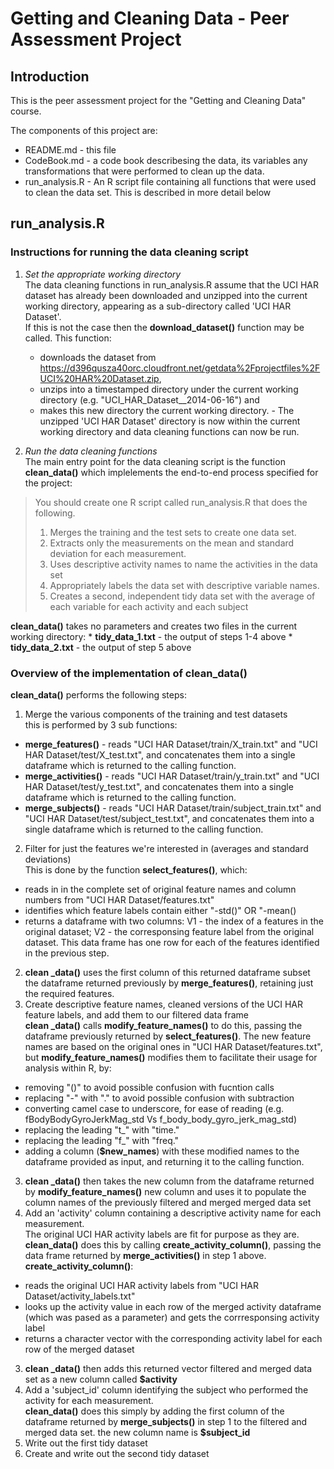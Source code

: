 # Getting and Cleaning Data - Peer Assessment Project


## Introduction

This is the peer assessment project for the  "Getting and Cleaning Data" course.

The components of this project are:
* README.md - this file
* CodeBook.md - a code book describesing the data, its variables any transformations that were performed to clean up the data.
* run_analysis.R - An R script file containing all functions that were used to clean the data set. This is described in more detail below
 
## run_analysis.R

### Instructions for running the data cleaning script
1. _Set the appropriate working directory_   
The data cleaning functions in run_analysis.R assume that the UCI HAR dataset has already been downloaded and unzipped into the current working directory, appearing as a sub-directory called 'UCI HAR Dataset'.  
If this is not the case then the **download_dataset()** function may be called. This function:
    * downloads the dataset from https://d396qusza40orc.cloudfront.net/getdata%2Fprojectfiles%2FUCI%20HAR%20Dataset.zip,
    * unzips into a timestamped directory under the current working directory (e.g. "UCI_HAR_Dataset__2014-06-16") and 
    * makes this new directory the current working directory.  - The unzipped 'UCI HAR Dataset' directory is now within the current working directory and data cleaning functions can now be run.  

2. _Run the data cleaning functions_  
The main entry point for the data cleaning script is the function **clean_data()** which implelements the end-to-end process specified  for the project:
> You should create one R script called run_analysis.R that does the following.   
> 1. Merges the training and the test sets to create one data set.  
> 2. Extracts only the measurements on the mean and standard deviation for each measurement.   
> 3. Uses descriptive activity names to name the activities in the data set  
> 4. Appropriately labels the data set with descriptive variable names.   
> 5. Creates a second, independent tidy data set with the average of each variable for each activity and each subject  

  **clean_data()** takes no parameters and creates two files in the current working directory:
    * **tidy_data_1.txt** - the output of steps 1-4 above
    * **tidy_data_2.txt** - the output of step 5 above
    
### Overview of the implementation of clean_data()
**clean_data()** performs the following steps:
1. Merge the various components of the training and test datasets  
this is performed by 3 sub functions:  
  * **merge_features()** - reads "UCI HAR Dataset/train/X_train.txt" and "UCI HAR Dataset/test/X_test.txt", and concatenates them into a single dataframe which is returned to the calling function.  
  * **merge_activities()** - reads "UCI HAR Dataset/train/y_train.txt" and "UCI HAR Dataset/test/y_test.txt", and concatenates them into a single dataframe which is returned to the calling function.  
  * **merge_subjects()** - reads "UCI HAR Dataset/train/subject_train.txt" and "UCI HAR Dataset/test/subject_test.txt", and concatenates them into a single dataframe which is returned to the calling function.  

2. Filter for just the features we're interested in (averages and standard deviations)  
This is done by the function **select_features()**, which:
  * reads in in the complete set of original feature names and column numbers from "UCI HAR Dataset/features.txt"
  * identifies which feature labels contain either "-std()" OR "-mean()
  * returns a dataframe with two columns: V1 - the index of a features in the original dataset; V2 - the corresponsing feature label from the original dataset. This data frame has one row for each of the features identified in the previous step.  
2. **clean _data()** uses the first column of this returned dataframe subset the dataframe returned previously by **merge_features()**, retaining just the required features.
3. Create descriptive feature names, cleaned versions of the UCI HAR feature labels, and add them to our filtered data frame  
**clean _data()** calls **modify_feature_names()** to do this, passing the dataframe previously returned by **select_features()**. The new feature names are based on the original ones in "UCI HAR Dataset/features.txt", but **modify_feature_names()** modifies them to facilitate their usage for analysis within R, by:  
  * removing "()" to avoid possible confusion with fucntion calls
  * replacing "-" with "." to avoid possible confusion with subtraction
  * converting camel case to underscore, for ease of reading (e.g. fBodyBodyGyroJerkMag_std Vs f_body_body_gyro_jerk_mag_std)
  * replacing  the leading "t_" with "time."
  * replacing the leading "f_" with "freq."
  * adding a column (**$new_names**) with these modified names to the dataframe provided as input, and returning it to the calling function.
3. **clean _data()** then takes the new column from the dataframe returned by **modify_feature_names()** new column and uses it to populate the column names of the previously filtered and merged merged data set
4. Add an 'activity' column containing a descriptive activity name for each measurement.  
The original UCI HAR activity labels are fit for purpose as they are.  
**clean_data()** does this by calling **create_activity_column()**, passing the data frame returned by **merge_activities()** in step 1 above.  
**create_activity_column()**:
  * reads the  original UCI HAR activity labels from "UCI HAR Dataset/activity_labels.txt"
  * looks up the activity value in each row of the merged activity dataframe (which was pased as a parameter) and gets the corrresponsing activity label
  * returns a character vector with the corresponding activity label for each row of the merged dataset
3. **clean _data()** then adds this returned vector filtered and merged data set as a new column called **$activity**
5. Add a 'subject_id' column identifying the subject who performed the activity for each  measurement.  
**clean_data()** does this simply by adding the first column of the dataframe returned by **merge_subjects()** in step 1 to the filtered and merged data set. the new column name is **$subject_id**
6. Write out the first tidy dataset
7. Create and write out the second tidy dataset